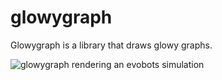 # glowygraph
Glowygraph is a library that draws glowy graphs.

![glowygraph rendering an evobots simulation](http://i.imgur.com/Tc6vtMk.png)
